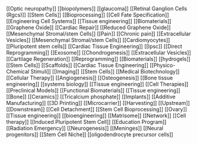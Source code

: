 [[Optic neuropathy]]
[[biopolymers]]
[[glaucoma]]
[[Retinal Ganglion Cells (Rgcs)]]
[[Stem Cells]]
[[Bioprocessing]]
[[Cell Fate Specification]]
[[Engineering Cell Systems]]
[[Tissue engineering]]
[[Biomaterials]]
[[Graphene Oxide]]
[[Cardiac Repair]]
[[Reduced Graphene Oxide]]
[[Mesenchymal Stromal/stem Cells]]
[[Pain]]
[[Chronic pain]]
[[Extracellular Vesicles]]
[[Mesenchymal Stromal/stem Cells]]
[[Cardiomyocytes]]
[[Pluripotent stem cells]]
[[Cardiac Tissue Engineering]]
[[Ipsc]]
[[Direct Reprogramming]]
[[Exosome]]
[[Chondrogenesis]]
[[Extracellular Vesicles]]
[[Cartilage Regeneration]]
[[Reprogramming]]
[[Biomaterials]]
[[hydrogels]]
[[Stem Cells]]
[[Scaffolds]]
[[Cardiac Tissue Engineering]]
[[Physico-Chemical Stimuli]]
[[Imaging]]
[[Stem Cells]]
[[Medical Biotechnology]]
[[Cellular Therapy]]
[[Angiogenesis]]
[[Osteogenesis]]
[[Bone tissue engineering]]
[[systems biology]]
[[Tissue engineering]]
[[Cell Therapies]]
[[Preclinical Models]]
[[Functional Biomaterials]]
[[Tissue engineering]]
[[Bone]]
[[Ceramics]]
[[Tricalcium phosphate]]
[[Implants]]
[[Additive Manufacturing]]
[[3D Printing]]
[[Microcarrier]]
[[Harvesting]]
[[Upstream]]
[[Downstream]]
[[Cell Detachment]]
[[Stem Cell Bioprocessing]]
[[Ovary]]
[[Tissue engineering]]
[[bioengineering]]
[[Matrisome]]
[[Network]]
[[Cell therapy]]
[[Induced Pluripotent Stem Cell]]
[[Education Program]]
[[Radiation Emergency]]
[[Neurogenesis]]
[[Meninges]]
[[Neural progenitors]]
[[Stem Cell Niche]]
[[oligodendrocyte precursor cells]]
